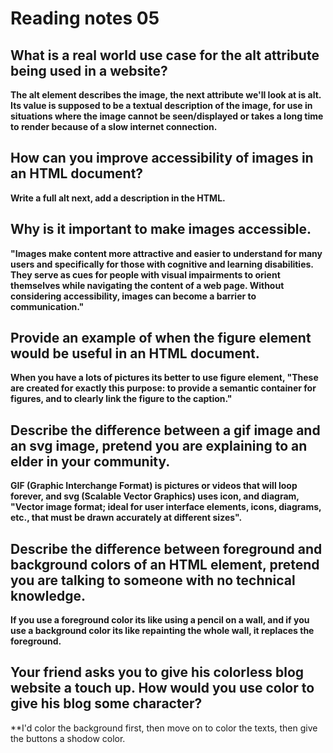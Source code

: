 
# Reading notes 05

## What is a real world use case for the alt attribute being used in a website?

**The alt element describes the image, the next attribute we'll look at is alt. Its value is supposed to be a textual description of the image, for use in situations where the image cannot be seen/displayed or takes a long time to render because of a slow internet connection.**

## How can you improve accessibility of images in an HTML document?

**Write a full alt next, add a description in the HTML.**

## Why is it important to make images accessible.

**"Images make content more attractive and easier to understand for many users and specifically for those with cognitive and learning disabilities. They serve as cues for people with visual impairments to orient themselves while navigating the content of a web page. Without considering accessibility, images can become a barrier to communication."**

## Provide an example of when the figure element would be useful in an HTML document.

**When you have a lots of pictures its better to use figure element, "These are created for exactly this purpose: to provide a semantic container for figures, and to clearly link the figure to the caption."**

## Describe the difference between a gif image and an svg image, pretend you are explaining to an elder in your community.

**GIF (Graphic Interchange Format) is pictures or videos that will loop forever, and svg (Scalable Vector Graphics) uses icon, and diagram, "Vector image format; ideal for user interface elements, icons, diagrams, etc., that must be drawn accurately at different sizes".**

## Describe the difference between foreground and background colors of an HTML element, pretend you are talking to someone with no technical knowledge.

**If you use a foreground color its like using a pencil on a wall, and if you use a background color its like repainting the whole wall, it replaces the foreground.**

## Your friend asks you to give his colorless blog website a touch up. How would you use color to give his blog some character?

**I'd color the background first, then move on to color the texts, then give the buttons a shodow color.


